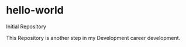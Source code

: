 # hello-world
Initial Repository

This Repository is another step in 
my Development career development.
